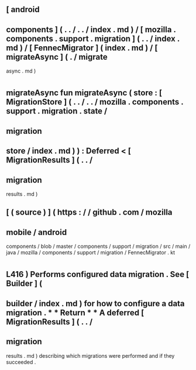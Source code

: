 [
android
-
components
]
(
.
.
/
.
.
/
index
.
md
)
/
[
mozilla
.
components
.
support
.
migration
]
(
.
.
/
index
.
md
)
/
[
FennecMigrator
]
(
index
.
md
)
/
[
migrateAsync
]
(
.
/
migrate
-
async
.
md
)
#
migrateAsync
fun
migrateAsync
(
store
:
[
MigrationStore
]
(
.
.
/
.
.
/
mozilla
.
components
.
support
.
migration
.
state
/
-
migration
-
store
/
index
.
md
)
)
:
Deferred
<
[
MigrationResults
]
(
.
.
/
-
migration
-
results
.
md
)
>
[
(
source
)
]
(
https
:
/
/
github
.
com
/
mozilla
-
mobile
/
android
-
components
/
blob
/
master
/
components
/
support
/
migration
/
src
/
main
/
java
/
mozilla
/
components
/
support
/
migration
/
FennecMigrator
.
kt
#
L416
)
Performs
configured
data
migration
.
See
[
Builder
]
(
-
builder
/
index
.
md
)
for
how
to
configure
a
data
migration
.
*
*
Return
*
*
A
deferred
[
MigrationResults
]
(
.
.
/
-
migration
-
results
.
md
)
describing
which
migrations
were
performed
and
if
they
succeeded
.
